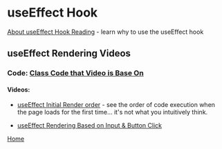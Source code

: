 # useEffect Hook

[About useEffect Hook Reading](https://docs.google.com/document/d/11cu2DKOZuT-X8fsIr_zfeEMFsZylsoyb9S3ZdyRKQN0/edit) - learn why to use the useEffect hook

## useEffect Rendering Videos

### Code: [Class Code that Video is Base On](https://github.com/10-3-pursuit/use-effect-class-code)

#### Videos:

- [useEffect Initial Render order](https://drive.google.com/file/d/1lMhfJcsBE1UHnOFEqnGzlR5LTAJuGa5B/view?usp=sharing) - see the order of code execution when the page loads for the first time... it's not what you intuitively think.

- [useEffect Rendering Based on Input & Button Click](https://drive.google.com/file/d/1iO-V1LX9tpWPHFLjt6VgWN2rFbwnSPLZ/view?usp=sharing)

[Home][def]

[def]: README.md
